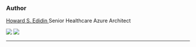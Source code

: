 ### Author ###

[Howard S. Edidin ](mailto:hedidin@edidingroup.net)
Senior Healthcare Azure Architect


[![](http://i.imgur.com/29SBPNt.png)](https://twitter.com/hsedidin)    [![](http://i.imgur.com/KLXiqHS.png)](https://www.linkedin.com/in/hedidin/)


----------

